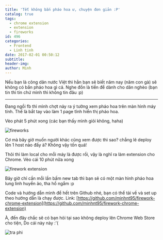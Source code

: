 ```yaml
---
title: 'Tết không bắn pháo hoa ư, chuyện đơn giản :P'
catalog: true
tags:
  - chrome extension
  - extension
  - fireworks
id: 496
categories:
  - Frontend
  - Linh tinh
date: 2017-02-01 00:50:12
subtitle:
header-img:
author: Minh
---
```


Nếu bạn là công dân nước Việt thì hẳn bạn sẽ biết năm nay (năm con gà) sẽ không có bắn pháo hoa gì cả. Nghe đồn là tiền để dành cho dân nghèo (bạn tin thì tin chứ mình thì không tin đâu :p)

<!--more-->

* * *

Đang ngồi fb thì mình chợt nảy ra ý tưởng xem pháo hoa trên màn hình máy tính. Thế là bắt tay vào làm 1 page tĩnh hiển thị pháo hoa.

Vèo phát 5 phút xong (các bạn thấy mình giỏi không, haha)

![fireworks](http://blogk.xyz/wp-content/uploads/2017/02/screenshot.png)

Cơ mà bây giờ muốn người khác cũng xem được thì sao? chẳng lẽ deploy lên 1 host nào đấy à? Không vậy tốn quá!

Thôi thì làm local cho mỗi máy là được rồi, vậy là nghĩ ra làm extension cho Chrome.
Vèo cái 10 phút nữa xong

![firework extension](http://blogk.xyz/wp-content/uploads/2017/02/extension.png)

Bây giờ chỉ cần mỗi lần bấm new tab thì bạn sẽ có một màn hình pháo hoa lung linh huyền ảo, tha hồ ngắm :p

Code và hướng dẫn mình để hết trên Github nhé, bạn có thể tải về và set up theo hướng dẫn là chạy được.
Link: [https://github.com/minhnt95/firework-chrome-extension](https://github.com/minhnt95/firework-chrome-extension)

À, đến đây chắc sẽ có bạn hỏi tại sao không deploy lên Chrome Web Store cho tiện,
Do cái này này :'(

![tra phi](http://blogk.xyz/wp-content/uploads/2017/02/tra-phi.png)